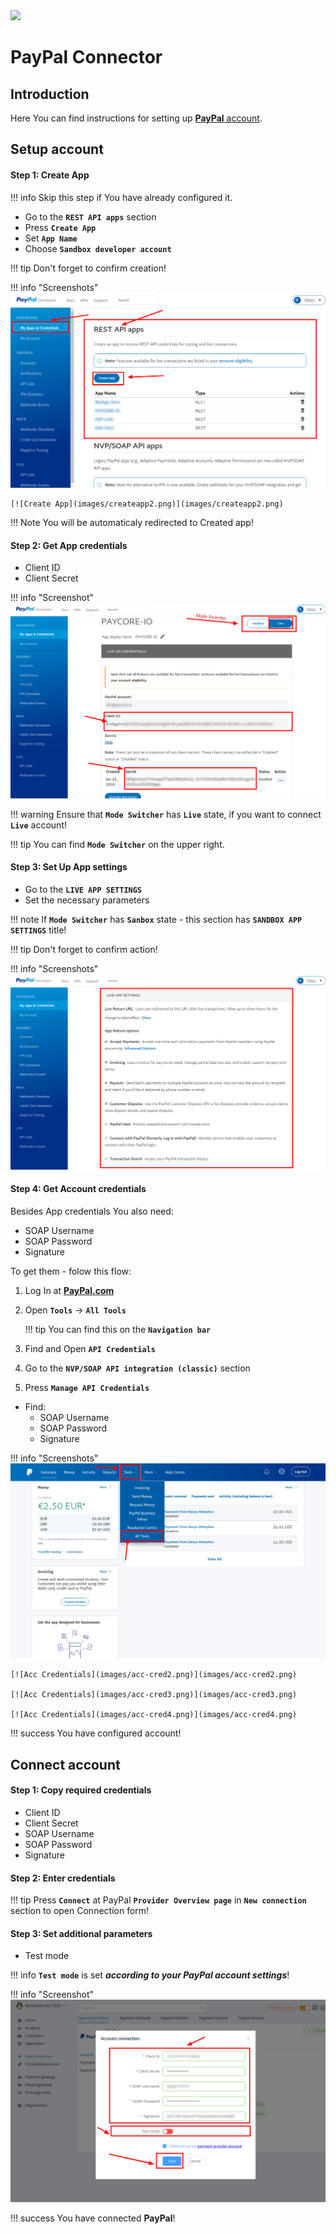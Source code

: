 <img src="https://static.openfintech.io/payment_providers/paypal/logo.svg?w=400" width="400px">

# PayPal Connector

## Introduction

Here You can find  instructions for setting up [ **PayPal** account](https://developer.paypal.com/).

## Setup account

#### Step 1: Create App

!!! info
     Skip this step if You have already configured it.

- Go to the **`REST API apps`** section
- Press **`Create App`**
- Set **`App Name`** 
- Choose **`Sandbox developer account`**

!!! tip
    Don't forget to confirm creation!


!!! info "Screenshots"
    [![Create App](images/createapp1.png)](images/createapp1.png)

    [![Create App](images/createapp2.png)](images/createapp2.png)

!!! Note
    You will be automaticaly redirected to Created app!

#### Step 2: Get App credentials

-  Client ID
-  Client Secret

!!! info "Screenshot"
    [![App Credentials](images/appcred1.png)](images/appcred1.png)

!!! warning
    Ensure that **`Mode Switcher`** has **`Live`** state, if you want to connect **`Live`** account!
    
!!! tip
    You can find **`Mode Switcher`** on the upper right.


#### Step 3: Set Up App settings
- Go to the  **`LIVE APP SETTINGS`**
- Set the necessary parameters

!!! note
    If **`Mode Switcher`** has **`Sanbox`** state - this section has **`SANDBOX APP SETTINGS`** title!

!!! tip
    Don't forget to confirm action!

!!! info "Screenshots"
    [![Set Up](images/setup1.png)](images/setup1.png)


#### Step 4: Get Account credentials

Besides App credentials You also need:

-  SOAP Username
-  SOAP Password
-  Signature


To get them - folow this flow:

1. Log In at  [  **PayPal.com**](https://paypal.com/) 
2. Open **`Tools`** -> **`All Tools`** 
    
    !!! tip
        You can find this on the **`Navigation bar`**

3. Find  and Open **`API Credentials`**

5. Go to the **`NVP/SOAP API integration (classic)`** section
6. Press **`Manage API Credentials`**

- Find:
    -  SOAP Username
    -  SOAP Password
    -  Signature

!!! info "Screenshots"
    [![Acc Credentials](images/acc-cred1.png)](images/acc-cred1.png)

    [![Acc Credentials](images/acc-cred2.png)](images/acc-cred2.png)

    [![Acc Credentials](images/acc-cred3.png)](images/acc-cred3.png)

    [![Acc Credentials](images/acc-cred4.png)](images/acc-cred4.png)

!!! success
    You have configured account!

## Connect account

#### Step 1: Copy required credentials

-  Client ID
-  Client Secret
-  SOAP Username
-  SOAP Password
-  Signature

#### Step 2: Enter credentials

!!! tip
    Press **`Connect`** at PayPal **`Provider Overview page`** in **`New connection`** section to open Connection form!

#### Step 3: Set additional parameters

-  Test mode

!!! info
    **`Test mode`** is set **_according to your PayPal account settings_**!



!!! info "Screenshot"
    [![Connect](images/paypal_connect.png)](images/paypal_connect.png)


!!! success
    You have connected **PayPal**!